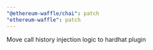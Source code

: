 ```yaml
---
"@ethereum-waffle/chai": patch
"ethereum-waffle": patch
---
```


Move call history injection logic to hardhat plugin
